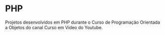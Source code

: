 # PHP
 Projetos desenvolvidos em PHP durante o Curso de Programação Orientada a Objetos do canal Curso em Video do Youtube.
